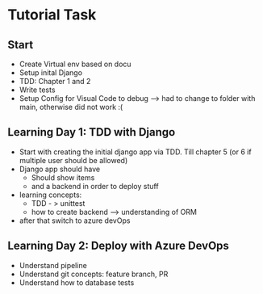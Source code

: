 # Tutorial Task

## Start
- Create Virtual env based on docu
- Setup inital Django
- TDD: Chapter 1 and 2
- Write tests
- Setup Config for Visual Code to debug --> had to change to folder with main, otherwise did not work :(


## Learning Day 1: TDD with Django
- Start with creating the initial django app via TDD. Till chapter 5 (or 6 if multiple user should be allowed)
- Django app should have
    - Should show items 
    - and a backend in order to deploy stuff
- learning concepts: 
    - TDD - > unittest
    - how to create backend --> understanding of ORM
- after that switch to azure devOps

## Learning Day 2: Deploy with Azure DevOps
- Understand pipeline
- Understand git concepts: feature branch, PR
- Understand how to database tests


